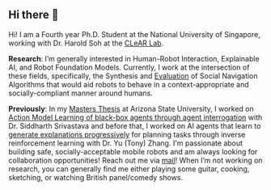 ## Hi there 👋
Hi! I am a Fourth year Ph.D. Student at the National University of Singapore, working with Dr. Harold Soh at the [CLeAR Lab](https://clear-nus.github.io/).

**Research**: I’m generally interested in Human-Robot Interaction, Explainable AI, and Robot Foundation Models. Currently, I work at the intersection of these fields, specifically, the Synthesis and [Evaluation](https://arxiv.org/abs/2412.19595) of Social Navigation Algorithms that would aid robots to behave in a context-appropriate and socially-compliant manner around humans.

**Previously**: In my [Masters Thesis](https://www.proquest.com/openview/9216bce3ba7ecc5faedde3cff0268e66/1?pq-origsite=gscholar&cbl=18750&diss=y) at Arizona State University, I worked on [Action Model Learning of black-box agents through agent interrogation](https://arxiv.org/pdf/2107.13668) with Dr. Siddharth Srivastava and before that, I worked on AI agents that learn to [generate explanations progressively](https://arxiv.org/pdf/2004.07822) for planning tasks through inverse reinforcement learning with Dr. Yu (Tony) Zhang.
I'm passionate about building safe, socially-acceptable mobile robots and am always looking for collaboration opportunities! Reach out me via [mail](mailto:smarpally@u.nus.edu)!
When I’m not working on research, you can generally find me either playing some guitar, cooking, sketching, or watching British panel/comedy shows.
<!--
**raoshashank/raoshashank** is a ✨ _special_ ✨ repository because its `README.md` (this file) appears on your GitHub profile.

Here are some ideas to get you started:

- 🔭 I’m currently working on ...
- 🌱 I’m currently learning ...
- 👯 I’m looking to collaborate on ...
- 🤔 I’m looking for help with ...
- 💬 Ask me about ...
- 📫 How to reach me: ...
- 😄 Pronouns: ...
- ⚡ Fun fact: ...
-->

